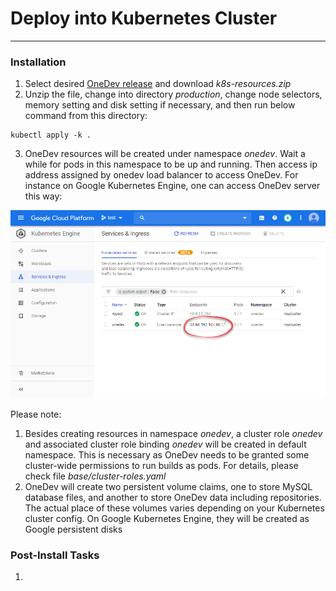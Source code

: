 # Deploy into Kubernetes Cluster
--------

### Installation

1. Select desired [OneDev release](https://code.onedev.io/projects/onedev-server/builds?query=%22Job%22+is+%22Release%22)  and download _k8s-resources.zip_
2. Unzip the file, change into directory _production_, change node selectors, memory setting and disk setting if necessary, and then run below command from this directory:
  ```
  kubectl apply -k .
  ```
3. OneDev resources will be created under namespace _onedev_. Wait a while for pods in this namespace to be up and running. Then access ip address assigned by onedev load balancer to access OneDev. For instance on Google Kubernetes Engine, one can access OneDev server this way:

 ![K8s Access Onedev](k8s-access-onedev.png)
 
Please note:

1. Besides creating resources in namespace _onedev_, a cluster role _onedev_ and associated cluster role binding _onedev_ will be created in default namespace. This is necessary as OneDev needs to be granted some cluster-wide permissions to run builds as pods. For details, please check file _base/cluster-roles.yaml_
2. OneDev will create two persistent volume claims, one to store MySQL database files, and another to store OneDev data including repositories. The actual place of these volumes varies depending on your Kubernetes cluster config. On Google Kubernetes Engine, they will be created as Google persistent disks

### Post-Install Tasks

1.